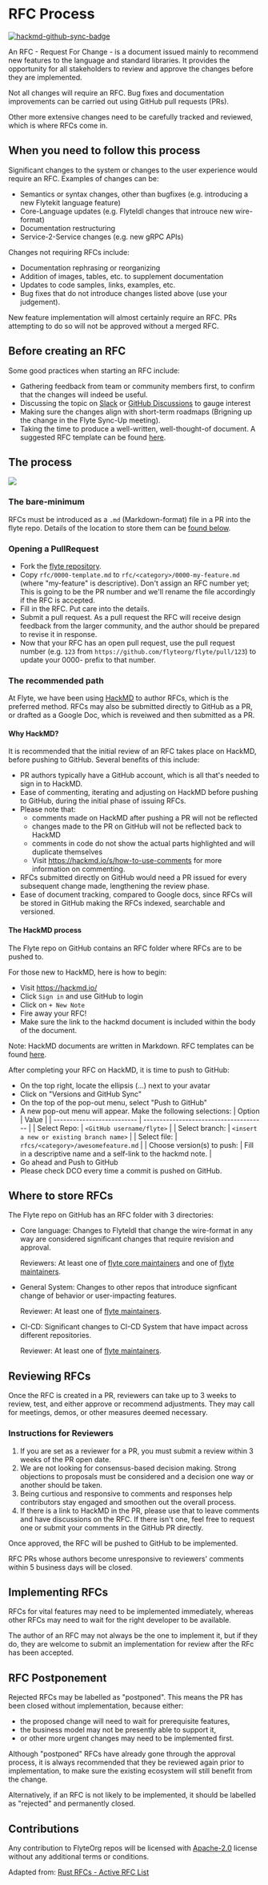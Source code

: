 # RFC Process

[![hackmd-github-sync-badge](https://hackmd.io/0F2E71vhTk-zPE5qAmBFZA/badge)](https://hackmd.io/0F2E71vhTk-zPE5qAmBFZA)

An RFC - Request For Change - is a document issued mainly to recommend new features to the language and standard libraries. It provides the opportunity for all stakeholders to review and approve the changes before they are implemented. 

Not all changes will require an RFC. Bug fixes and documentation improvements can be carried out using GitHub pull requests (PRs).

Other more extensive changes need to be carefully tracked and reviewed, which is where RFCs come in.

## When you need to follow this process
[When you need to follow this process]: #when-you-need-to-follow-this-process

Significant changes to the system or changes to the user experience would require an RFC. Examples of changes can be:

  - Semantics or syntax changes, other than bugfixes (e.g. introducing a new Flytekit language feature)
  - Core-Language updates (e.g. FlyteIdl changes that introuce new wire-format)
  - Documentation restructuring
  - Service-2-Service changes (e.g. new gRPC APIs)

Changes not requiring RFCs include:

  - Documentation rephrasing or reorganizing
  - Addition of images, tables, etc. to supplement documentation
  - Updates to code samples, links, examples, etc.
  - Bug fixes that do not introduce changes listed above (use your judgement).

New feature implementation will almost certainly require an RFC. PRs attempting to do so will not be approved without a merged RFC.

## Before creating an RFC
[Before creating an RFC]: #before-creating-an-rfc

Some good practices when starting an RFC include:
- Gathering feedback from team or community members first, to confirm that the changes will indeed be useful.
- Discussing the topic on [Slack](http://slack.flyte.org/) or [GitHub Discussions](https://github.com/flyteorg/flyte/discussions/categories/) to gauge interest
- Making sure the changes align with short-term roadmaps (Brigning up the change in the Flyte Sync-Up meeting).
- Taking the time to produce a well-written, well-thought-of document. A suggested RFC template can be found [here](https://github.com/flyteorg/flyte/blob/RFC-Process/rfc/RFC-0000-Template.md).

## The process

[![](https://mermaid.ink/img/eyJjb2RlIjoiZ3JhcGggVERcbiAgICBBW1N0YXJ0XSAtLT58V3JpdGUgUkZDfCBCKE9wZW4gYSBQUilcbiAgICBCIC0tPiBDe1BSIFJldmlld31cbiAgICBDIC0tPnxBcHByb3ZlZHwgRFtNZXJnZV1cbiAgICBDIC0tPnxGZWVkYmFja3wgQ1xuICAgIEMgLS0-fFJlamVjdGVkfCBGW1BSIENsb3NlZF0iLCJtZXJtYWlkIjp7InRoZW1lIjoiZGVmYXVsdCJ9LCJ1cGRhdGVFZGl0b3IiOmZhbHNlLCJhdXRvU3luYyI6dHJ1ZSwidXBkYXRlRGlhZ3JhbSI6ZmFsc2V9)](https://mermaid-js.github.io/mermaid-live-editor/edit##eyJjb2RlIjoiZ3JhcGggVERcbiAgICBBW1N0YXJ0XSAtLT58V3JpdGUgUkZDfCBCKE9wZW4gYSBQUilcbiAgICBCIC0tPiBDe1BSIFJldmlld31cbiAgICBDIC0tPnxBcHByb3ZlZHwgRFtNZXJnZV1cbiAgICBDIC0tPnxGZWVkYmFja3wgQ1xuICAgIEMgLS0-fFJlamVjdGVkfCBGW1BSIENsb3NlXSIsIm1lcm1haWQiOiJ7XG4gIFwidGhlbWVcIjogXCJkZWZhdWx0XCJcbn0iLCJ1cGRhdGVFZGl0b3IiOmZhbHNlLCJhdXRvU3luYyI6dHJ1ZSwidXBkYXRlRGlhZ3JhbSI6ZmFsc2V9)

### The bare-minimum

RFCs must be introduced as a `.md` (Markdown-format) file in a PR into the flyte repo. Details of the location to store them can be [found below](#Where-to-store-RFCs).

### Opening a PullRequest

* Fork the [flyte repository](https://github.com/flyteorg/flyte).
* Copy `rfc/0000-template.md` to `rfc/<category>/0000-my-feature.md` (where "my-feature" is descriptive). Don't assign an RFC number yet; This is going to be the PR number and we'll rename the file accordingly if the RFC is accepted.
* Fill in the RFC. Put care into the details.
* Submit a pull request. As a pull request the RFC will receive design feedback from the larger community, and the author should be prepared to revise it in response.
* Now that your RFC has an open pull request, use the pull request number (e.g. `123` from `https://github.com/flyteorg/flyte/pull/123`) to update your 0000- prefix to that number.

### The recommended path

At Flyte, we have been using [HackMD](https://hackmd.io) to author RFCs, which is the preferred method. 
RFCs may also be submitted directly to GitHub as a PR, or drafted as a Google Doc, which is reveiwed and then submitted as a PR. 

#### Why HackMD?

It is recommended that the initial review of an RFC takes place on HackMD, before pushing to GitHub. Several benefits of this include:
- PR authors typically have a GitHub account, which is all that's needed to sign in to HackMD. 
- Ease of commenting, iterating and adjusting on HackMD before pushing to GitHub, during the initial phase of issuing RFCs. 
- Please note that:
  - comments made on HackMD after pushing a PR will not be reflected
  - changes made to the PR on GitHub will not be reflected back to HackMD
  - comments in code do not show the actual parts highlighted and will duplicate themselves  
  - Visit https://hackmd.io/s/how-to-use-comments for more information on commenting.
- RFCs submitted directly on GitHub would need a PR issued for every subsequent change made, lengthening the review phase. 
- Ease of document tracking, compared to Google docs, since RFCs will be stored in GitHub making the RFCs indexed, searchable and versioned.

#### The HackMD process

The Flyte repo on GitHub contains an RFC folder where RFCs are to be pushed to. 

For those new to HackMD, here is how to begin:
- Visit https://hackmd.io/
- Click `Sign in` and use GitHub to login
- Click on `+ New Note`
- Fire away your RFC! 
- Make sure the link to the hackmd document is included within the body of the document.

Note: HackMD documents are written in Markdown. RFC templates can be found [here](https://github.com/flyteorg/flyte/blob/RFC-Process/rfc/RFC-0000-Template.md). 

After completing your RFC on HackMD, it is time to push to GitHub:
- On the top right, locate the ellipsis (...) next to your avatar
- Click on "Versions and GitHub Sync"
- On the top of the pop-out menu, select "Push to GitHub"
- A new pop-out menu will appear. Make the following selections:
    |         Option             | Value                                  |
    | -------------------------- | -------------------------------------- |
    | Select Repo:               | `<GitHub username/flyte>`                        |
    | Select branch:             | `<insert a new or existing branch name>` |
    | Select file:               | `rfcs/<category>/awesomefeature.md`      |
    | Choose version(s) to push: | Fill in a descriptive name and a self-link to the hackmd note.  |
- Go ahead and Push to GitHub
- Please check DCO every time a commit is pushed on GitHub.  

## Where to store RFCs

The Flyte repo on GitHub has an RFC folder with 3 directories:
- Core language: Changes to FlyteIdl that change the wire-format in any way are considered significant changes that require revision and approval.
  
  Reviewers: At least one of [flyte core maintainers](https://github.com/orgs/flyteorg/teams/flyte-core-maintainers) and one of [flyte maintainers](https://github.com/orgs/flyteorg/teams/flyte-maintainers/members).
- General System: Changes to other repos that introduce signficant change of behavior or user-impacting features.
  
  Reviewer: At least one of [flyte maintainers](https://github.com/orgs/flyteorg/teams/flyte-maintainers/members).
- CI-CD: Significant changes to CI-CD System that have impact across different repositories.
  
  Reviewer: At least one of [flyte maintainers](https://github.com/orgs/flyteorg/teams/flyte-maintainers/members).
  
## Reviewing RFCs

Once the RFC is created in a PR, reviewers can take up to 3 weeks to review, test, and either approve or recommend adjustments. They may call for meetings, demos, or other measures deemed necessary.

### Instructions for Reviewers

1. If you are set as a reviewer for a PR, you must submit a review within 3 weeks of the PR open date.
1. We are not looking for consensus-based decision making. Strong objections to proposals must be considered and a decision one way or another should be taken.
1. Being curtious and responsive to comments and responses help contributors stay engaged and smoothen out the overall process.
1. If there is a link to HackMD in the PR, please use that to leave comments and have discussions on the RFC. If there isn't one, feel free to request one or submit your comments in the GitHub PR directly.

Once approved, the RFC will be pushed to GitHub to be implemented.

RFC PRs whose authors become unresponsive to reviewers' comments within 5 business days will be closed.

## Implementing RFCs

RFCs for vital features may need to be implemented immediately, whereas other RFCs may need to wait for the right developer to be available. 

The author of an RFC may not always be the one to implement it, but if they do, they are welcome to submit an implementation for review after the RFc has been accepted. 

## RFC Postponement

Rejected RFCs may be labelled as "postponed". This means the PR has been closed without implementation, because either:
- the proposed change will need to wait for prerequisite features, 
- the business model may not be presently able to support it,
- or other more urgent changes may need to be implemented first. 

Although "postponed" RFCs have already gone through the approval process, it is always recommended that they be reviewed again prior to implementation, to make sure the existing ecosystem will still benefit from the change.

Alternatively, if an RFC is not likely to be implemented, it should be labelled as "rejected" and permanently closed.

## Contributions
[Contributions]: #contributions

Any contribution to FlyteOrg repos will be licensed with [Apache-2.0](https://github.com/flyteorg/flyte/blob/master/LICENSE) license without any additional terms or conditions.

Adapted from: 
[Rust RFCs - Active RFC List](https://github.com/rust-lang/rfcs/blob/master/README.md) 
